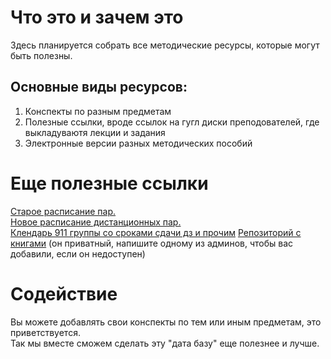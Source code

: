 # Что это и зачем это
Здесь планируется собрать все методические ресурсы, которые могут быть полезны.  
## Основные виды ресурсов:  
1. Конспекты по разным предметам
1. Полезные ссылки, вроде ссылок на гугл диски преподователей, где выкладуваютя лекции и задания
1. Электронные версии разных методических пособий

# Еще полезные ссылки
[Старое расписание пар.](https://docs.google.com/spreadsheets/d/1sE8Pa9fy_LJMqo-cz_n9IziKU-Qz3St5vywcikRoGAI/edit#gid=0)  
[Новое расписание дистанционных пар.](https://docs.google.com/spreadsheets/d/1iWtvPghPAf9u3MQ3i3ALUmHjoTxiOtCbmbObIaLR4QY/edit#gid=0)  
[Клендарь 911 группы со сроками сдачи дз и прочим](https://docs.google.com/spreadsheets/d/1mRaD19QDzDW5SBSQhB7x2FFImR883gcqXcq00t2m1CE/edit?usp=sharing)
[Репозиторий с книгами](https://github.com/MIPT-Group/Books) (он приватный, напишите одному из админов, чтобы вас добавили, если он недоступен)

# Содействие
Вы можете добавлять свои конспекты по тем или иным предметам, это приветствуется.  
Так мы вместе сможем сделать эту "дата базу" еще полезнее и лучше.
